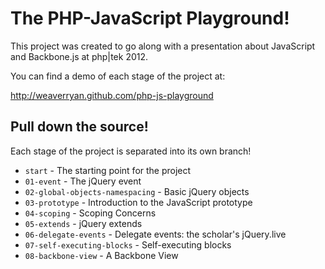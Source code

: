 The PHP-JavaScript Playground!
==============================

This project was created to go along with a presentation about JavaScript
and Backbone.js at php|tek 2012.

You can find a demo of each stage of the project at:

http://weaverryan.github.com/php-js-playground

Pull down the source!
---------------------

Each stage of the project is separated into its own branch!

* `start` - The starting point for the project
* `01-event` - The jQuery event
* `02-global-objects-namespacing` - Basic jQuery objects
* `03-prototype` - Introduction to the JavaScript prototype
* `04-scoping` - Scoping Concerns
* `05-extends` - jQuery extends
* `06-delegate-events` - Delegate events: the scholar's jQuery.live
* `07-self-executing-blocks` - Self-executing blocks
* `08-backbone-view` - A Backbone View 
